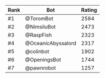 Rank|Bot|Rating
---|---|---
#1|@ToromBot|2584
#2|@NimsiluBot|2473
#3|@RaspFish|2323
#4|@OceanicAbyssalord|2317
#5|@colinbot|1902
#6|@OpeningsBot|1744
#7|@pawnrobot|1257
